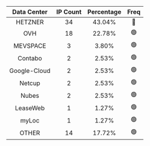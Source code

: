 | Data Center | IP Count | Percentage | Freq |
|:------------:|:--------:|:-----------:|:-----:|
| HETZNER | 34 | 43.04% | 🔴 |
| OVH | 18 | 22.78% | 🟢 |
| MEVSPACE | 3 | 3.80% | 🟢 |
| Contabo | 2 | 2.53% | 🟢 |
| Google-Cloud | 2 | 2.53% | 🟢 |
| Netcup | 2 | 2.53% | 🟢 |
| Nubes | 2 | 2.53% | 🟢 |
| LeaseWeb | 1 | 1.27% | 🟢 |
| myLoc | 1 | 1.27% | 🟢 |
| OTHER | 14 | 17.72% | 🟢 |